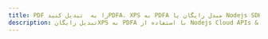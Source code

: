 ---title: PDF را به  تبدیل کنیدPDFA، XPS به PDFA مبدل رایگان یا Nodejs SDKdescription: تبدیل رایگانXPS به PDFA با استفاده از Nodejs Cloud APIs & SDK همچنین اسناد PDF را در Cloud ایجاد، ویرایش و رندر کنید.---